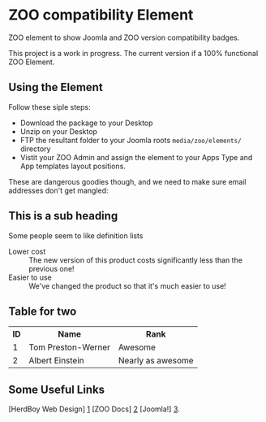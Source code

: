 ZOO compatibility Element
=========================

ZOO element to show Joomla and ZOO version compatibility badges.

This project is a work in progress. The current version if a 100% functional ZOO Element.

Using the Element
-----------------

Follow these siple steps:

* Download the package to your Desktop
* Unzip on your Desktop
* FTP the resultant folder to your Joomla roots `media/zoo/elements/` directory
* Vistit your ZOO Admin and assign the element to your Apps Type and App templates layout positions.

These are dangerous goodies though, and we need to make sure email addresses don't get mangled:

This is a sub heading
--------------------

Some people seem to like definition lists

<dl>
  <dt>Lower cost</dt>
  <dd>The new version of this product costs significantly less than the previous one!</dd>
  <dt>Easier to use</dt>
  <dd>We've changed the product so that it's much easier to use!</dd>
</dl>

Table for two
-------------

<table>
  <tr>
    <th>ID</th><th>Name</th><th>Rank</th>
  </tr>
  <tr>
    <td>1</td><td>Tom Preston-Werner</td><td>Awesome</td>
  </tr>
  <tr>
    <td>2</td><td>Albert Einstein</td><td>Nearly as awesome</td>
  </tr>
</table>

Some Useful Links
--------------------

[HerdBoy Web Design] [1]
[ZOO Docs] [2]
[Joomla!] [3].

  [1]: http://herdboy.com/        "HerdBoy Web Design"
  [2]: http://www.yootheme.com/zoo/documentation/  "ZOO Documentation"
  [3]: http://joomla.org/    "Joomla!"
